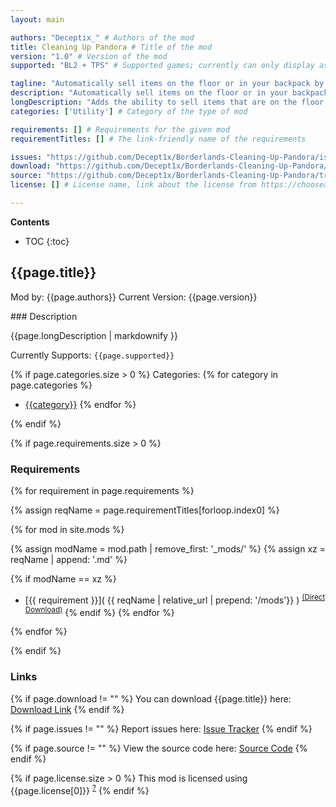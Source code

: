 ```yaml
---
layout: main

authors: "Deceptix_" # Authors of the mod
title: Cleaning Up Pandora # Title of the mod
version: "1.0" # Version of the mod
supported: "BL2 + TPS" # Supported games; currently can only display as "BL2", "BL2 + TPS", or "TPS"

tagline: "Automatically sell items on the floor or in your backpack by pressing the 'Secondary Use' key." # A short description of the mod itself.
description: "Automatically sell items on the floor or in your backpack by pressing the 'Secondary Use' key." # This is set in order to keep the SEO proper
longDescription: "Adds the ability to sell items that are on the floor or in your backpack by pressing the 'Secondary Use' key.\n\nNOTE:\n<ul><li>Items that are favorited or equipped cannot be sold.</li><li>Controller users need to press 'Start' to sell items from their backpack</li><li>All sold items can be bought back from any vendor.</li></ul>" # Description of what the mod can do
categories: ['Utility'] # Category of the type of mod

requirements: [] # Requirements for the given mod
requirementTitles: [] # The link-friendly name of the requirements

issues: "https://github.com/Decept1x/Borderlands-Cleaning-Up-Pandora/issues"
download: "https://github.com/Decept1x/Borderlands-Cleaning-Up-Pandora/releases/tag/1.0"
source: "https://github.com/Decept1x/Borderlands-Cleaning-Up-Pandora/tree/main" # Link to source code
license: [] # License name, link about the license from https://choosealicense.com/

---
```

**Contents**
* TOC
{:toc}

## {{page.title}}

Mod by: {{page.authors}}
Current Version: {{page.version}}

<p></p>
### Description

{{page.longDescription | markdownify }}

Currently Supports: `{{page.supported}}`

{% if page.categories.size > 0 %}
Categories:
{% for category in page.categories %}
  * [{{category}}](/types/{{category}})
{% endfor %}
<p></p>
{% endif %}

{% if page.requirements.size > 0 %}
### Requirements

{% for requirement in page.requirements %}

{% assign reqName = page.requirementTitles[forloop.index0] %}

{% for mod in site.mods %}

{% assign modName = mod.path | remove_first: '_mods/' %}
{% assign xz = reqName | append: '.md' %}

{% if modName == xz %}
* [{{ requirement }}]( {{ reqName | relative_url | prepend: '/mods'}} ) <sup>[(Direct Download)]({{mod.download}})</sup>
{% endif %}
{% endfor %}

{% endfor %}
<p></p>
{% endif %}

### Links

{% if page.download != "" %}
You can download {{page.title}} here: [Download Link]({{page.download}})
{% endif %}

{% if page.issues != "" %}
Report issues here: [Issue Tracker]({{page.issues}})
{% endif %}

{% if page.source != "" %}
View the source code here: [Source Code]({{page.source}})
{% endif %}

{% if page.license.size > 0 %}
This mod is licensed using {{page.license[0]}} <sup>[?]({{page.license[1]}})</sup>
{% endif %}
